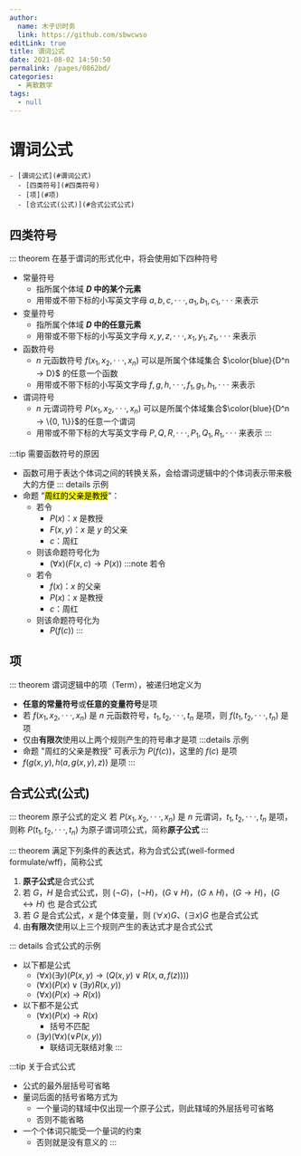 ```yaml
---
author: 
  name: 木子识时务
  link: https://github.com/sbwcwso
editLink: true
title: 谓词公式
date: 2021-08-02 14:50:50
permalink: /pages/0862bd/
categories: 
  - 离散数学
tags: 
  - null
---
```


# 谓词公式


```markmap
- [谓词公式](#谓词公式)
  - [四类符号](#四类符号)
  - [项](#项)
  - [合式公式(公式)](#合式公式公式)
```

## 四类符号

::: theorem 在基于谓词的形式化中，将会使用如下四种符号
* 常量符号
  * 指所属个体域 **$D$ 中的某个元素**
  * 用带或不带下标的小写英文字母 $a, b, c, · · · , a_1 , b_1 , c_1 , · · ·$ 来表示
* 变量符号
  * 指所属个体域 **$D$ 中的任意元素**
  * 用带或不带下标的小写英文字母 $x, y, z, · · · , x_1 , y_1 , z_1 , · · ·$ 来表示
* 函数符号
  * $n$ 元函数符号 $f(x_1 , x_2 , · · · , x_n)$ 可以是所属个体域集合 $\color{blue}{D^n → D}$ 的任意一个函数
  * 用带或不带下标的小写英文字母 $f, g, h, · · · , f_1 , g_1 , h_1 , · · ·$ 来表示
* 谓词符号
  * $n$ 元谓词符号 $P(x_1 , x_2 , · · · , x_n )$ 可以是所属个体域集合$\color{blue}{D^n → \{0, 1\}}$的任意一个谓词
  * 用带或不带下标的大写英文字母 $P, Q, R, · · · , P_1 , Q_1 , R_1 , · · ·$ 来表示
:::


:::tip 需要函数符号的原因
* 函数可用于表达个体词之间的转换关系，会给谓词逻辑中的个体词表示带来极大的方便
::: details 示例
* 命题 "<mark class='c3'>周红的父亲是教授</mark>"：
  * 若令
    * $P(x)$：$x$ 是教授
    * $F(x, y)$：$x$ 是 $y$ 的父亲
    * $c$：周红
  * 则该命题符号化为
    * $(∀x)(F(x, c) → P(x))$
  :::note 若令
  * 若令
    * $f(x)$：$x$ 的父亲
    * $P(x)$：$x$ 是教授
    * $c$：周红
  * 则该命题符号化为
    * $P(f(c))$
  :::

## 项

::: theorem 谓词逻辑中的项（Term），被递归地定义为
* **任意的常量符号**或**任意的变量符号**是项
* 若 $f(x_1 , x_2 , · · · , x_n )$ 是 $n$ 元函数符号，$t_1 , t_2 , · · · , t_n$ 是项，则 $f(t_1 , t_2 , · · · , t_n )$ 是项
* 仅由**有限次**使用以上两个规则产生的符号串才是项
:::details 示例
* 命题 "周红的父亲是教授" 可表示为 $P(f(c))$，这里的 $f(c)$ 是项
* $f(g(x, y), h(a, g(x, y), z))$ 是项
:::


## 合式公式(公式)

::: theorem 原子公式的定义
若 $P(x_1 , x_2 , · · · , x_n)$ 是 $n$ 元谓词，$t_1 , t_2 , · · · , t _n$ 是项，则称 $P(t_1 , t_2 , · · · , t_n)$ 为原子谓词项公式，简称**原子公式**
:::

::: theorem 满足下列条件的表达式，称为合式公式(well-formed formulate/wff)，简称公式
1. **原子公式**是合式公式
2. 若 $G$，$H$ 是合式公式，则 $(¬G)，(¬H)，(G ∨ H)，(G ∧ H)，(G → H)，(G ↔ H)$ 也
是合式公式
3. 若 $G$ 是合式公式，$x$ 是个体变量，则 $(∀x)G、(∃x)G$ 也是合式公式
4. 由**有限次**使用以上三个规则产生的表达式才是合式公式

::: details 合式公式的示例
* 以下都是公式
  * $(∀x)(∃y)(P(x, y) → (Q(x, y) ∨ R(x, a, f(z))))$
  * $(∀x)(P(x) ∨ (∃y)R(x, y))$
  * $(∀x)(P(x) → R(x))$
* 以下都不是公式
  * $(∀x)(P(x) → R(x)$
    * 括号不匹配
  * $(∃y)(∀x)(∨P(x, y))$
    * 联结词无联结对象
:::

:::tip 关于合式公式
* 公式的最外层括号可省略
* 量词后面的括号省略方式为
  * 一个量词的辖域中仅出现一个原子公式，则此辖域的外层括号可省略
  * 否则不能省略
* 一个个体词只能受一个量词的约束
  * 否则就是没有意义的
:::
